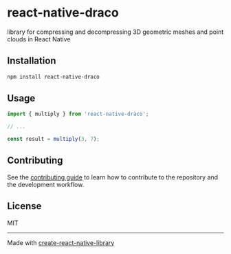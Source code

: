 # react-native-draco

library for compressing and decompressing 3D geometric meshes and point clouds in React Native

## Installation

```sh
npm install react-native-draco
```

## Usage


```js
import { multiply } from 'react-native-draco';

// ...

const result = multiply(3, 7);
```


## Contributing

See the [contributing guide](CONTRIBUTING.md) to learn how to contribute to the repository and the development workflow.

## License

MIT

---

Made with [create-react-native-library](https://github.com/callstack/react-native-builder-bob)
